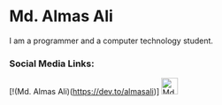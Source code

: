# Md. Almas Ali
I am a programmer and a computer technology student.
<br>
### Social Media Links:
[!(Md. Almas Ali)(https://dev.to/almasali)]
<a href="https://dev.to/almasali">
  <img src="https://d2fltix0v2e0sb.cloudfront.net/dev-badge.svg" alt="Md. Almas Ali's DEV Profile" height="30" width="30">
</a>

